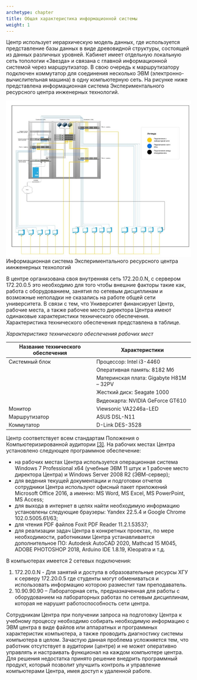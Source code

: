 ```yaml
---
archetype: chapter
title: Общая характеристика информационной системы
weight: 1
---
```


Центр использует иерархическую модель данных, где используется
представление базы данных в виде древовидной структуры, состоящей из данных различных уровней. Кабинет имеет отдельную локальную сеть топологии «Звезда» и связана с главной информационной системой через маршрутизатор. В свою очередь к маршрутизатору подключен коммутатор для соединения несколько ЭВМ (электронно-вычислительная машина) в одну компьютерную сеть. На рисунке ниже представлена информационная система Экспериментального ресурсного центра инженерных технологий.

![image](RRR.jpg)
Информационная система Экспериментального ресурсного центра иинженерных технологий

В центре организована своя внутренняя сеть 172.20.0.N, с сервером
172.20.0.5 это необходимо для того чтобы внешние факторы такие как, работа с оборудованием, занятия по сетевым дисциплинам и возможные неполадки не сказались на работе общей сети университета.
В связи с тем, что Университет финансирует Центр, рабочие места, а также рабочее место директора Центра имеют одинаковые характеристики технического обеспечения. Характеристика технического обеспечения представлена в таблице.

*Характеристика технического обеспечения рабочих мест*

Название технического обеспечения | Характеристики
---  |   ---
Системный блок | Процессор: Intel i3-4460 
| | Оперативная память: 8182 Мб 
| |Материнская плата: Gigabyte H81M – 32PV
| |Жесткий диск:  Seagate 1000
| | Видеокарта: NVIDIA GeForce GT610|
Монитор | Viewsonic VA2246a-LED
Маршрутизатор | ASUS DSL-N11
Коммутатор | D-Link DES-3528

Центр соответствует всем стандартам Положения о
Компьютеризированной аудитории [[3]](http://iti.khsu.ru/files/science/inform/polozhenie_ob_erczit_iti.pdf).
На рабочих местах Центра установлено следующее программное
обеспечение:

* на рабочих местах Центра используется операционная система
  Windows 7 Professional x64 (учебные ЭВМ 11 штук и 1 рабочее место директора Центра) и Windows Server 2008 R2 (ЭВМ-сервер);
* для ведения текущей документации и подготовки отчетов сотрудники Центра используют офисный пакет приложений Microsoft Office 2016, а именно: MS Word, MS Excel, MS PowerPoint, MS Access;
* для выхода в интернет в целях найти необходимую информацию
  установлены следующие браузеры: Yandex 22.5.4 и Google Chrome
  102.0.5005.61/63;
* для чтения PDF файлов Foxit PDF Reader 11.2.1.53537;
* для реализации задач Центра в конкретных проектах, по мере
  необходимости, работниками Центра устанавливается дополнительное ПО: Autodesk AutoCAD 2020, Mathcad 15 M045, ADOBE PHOTOSHOP 2018, Arduino IDE 1.8.19, Kleopatra и т.д.

В компьютерах имеется 2 сетевых подключения:

1. 172.20.0.N - Для занятий и доступа в образовательные ресурсы ХГУ к серверу 172.20.0.5 где студенты могут обмениваться и использовать информацию которою разместит там преподаватель.
2. 10.90.90.90 – Лабораторная сеть, предназначенная для работы с оборудованием на лабораторных работах по сетевым дисциплинам, которая не нарушит работоспособность сети центра.

Сотрудникам Центра при получении запроса на подготовку Центра к
учебному процессу необходимо собирать необходимую информацию с ЭВМ центра в виде файлов или аппаратных и программных характеристик компьютера, а также проводить диагностику системы компьютера в целом. Зачастую данная проблема усложняется тем, что работник отсутствует в аудитории (центре) и не может оперативно управлять и настраивать функционал на каждом компьютере центра. Для решения недостатка принято решение внедрить программный продукт, который позволит улучшить контроль и управление компьютерами Центра, имея доступ к удаленной работе.

